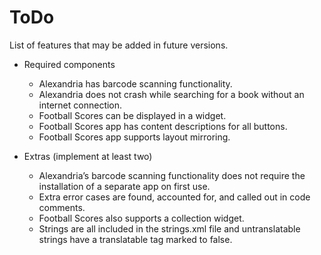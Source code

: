 # ToDo

List of features that may be added in future versions.

* Required components
    - Alexandria has barcode scanning functionality.
    - Alexandria does not crash while searching for a book without an internet
      connection.
    - Football Scores can be displayed in a widget.
    - Football Scores app has content descriptions for all buttons.
    - Football Scores app supports layout mirroring.

* Extras (implement at least two)
    - Alexandria’s barcode scanning functionality does not require the
      installation of a separate app on first use.
    - Extra error cases are found, accounted for, and called out in code comments.
    - Football Scores also supports a collection widget.
    - Strings are all included in the strings.xml file and untranslatable strings
      have a translatable tag marked to false.
